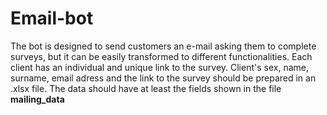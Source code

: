 # Email-bot
The bot is designed to send customers an e-mail asking them to complete surveys, but it can be easily transformed to different functionalities.
Each client has an individual and unique link to the survey. Client's sex, name, surname, email adress and the link to the survey should be prepared in an .xlsx file.
The data should have at least the fields shown in the file **mailing_data**
